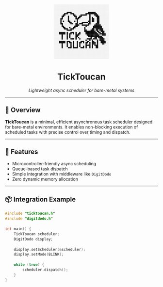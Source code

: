 <!-- Logo Section -->
<p align="center">
  <img src="https://github.com/narenr94/ticktoucan/blob/extended/ticktoucan_logo.png?raw=true" alt="TickToucan Logo" width="180"/>
</p>

<h1 align="center">TickToucan</h1>
<p align="center"><i>Lightweight async scheduler for bare-metal systems</i></p>

---

## 🚀 Overview

**TickToucan** is a minimal, efficient asynchronous task scheduler designed for bare-metal environments. It enables non-blocking execution of scheduled tasks with precise control over timing and dispatch.

---

## 🔧 Features

- Microcontroller-friendly async scheduling
- Queue-based task dispatch
- Simple integration with middleware like `DigitDodo`
- Zero dynamic memory allocation

---

## 📦 Integration Example

```cpp
#include "ticktoucan.h"
#include "digitdodo.h"

int main() {
    TickToucan scheduler;
    DigitDodo display;

    display.setScheduler(&scheduler);
    display.setMode(BLINK);

    while (true) {
        scheduler.dispatch();
    }
}
